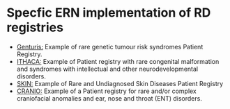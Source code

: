 # Specfic ERN implementation of RD registries

- [Genturis:](/Use_case/genturis) Example of rare genetic tumour risk syndromes Patient Registry.
- [ITHACA:](/Use_case/ithaca) Example of Patient registry with rare congenital malformation and syndromes with intellectual and other neurodevelopmental disorders.
- [SKIN:](/Use_case/skin) Example of Rare and Undiagnosed Skin Diseases Patient Registry
- [CRANIO:](/Use_case/cranio) Example of a Patient registry for rare and/or complex craniofacial anomalies and ear, nose and throat (ENT) disorders.
